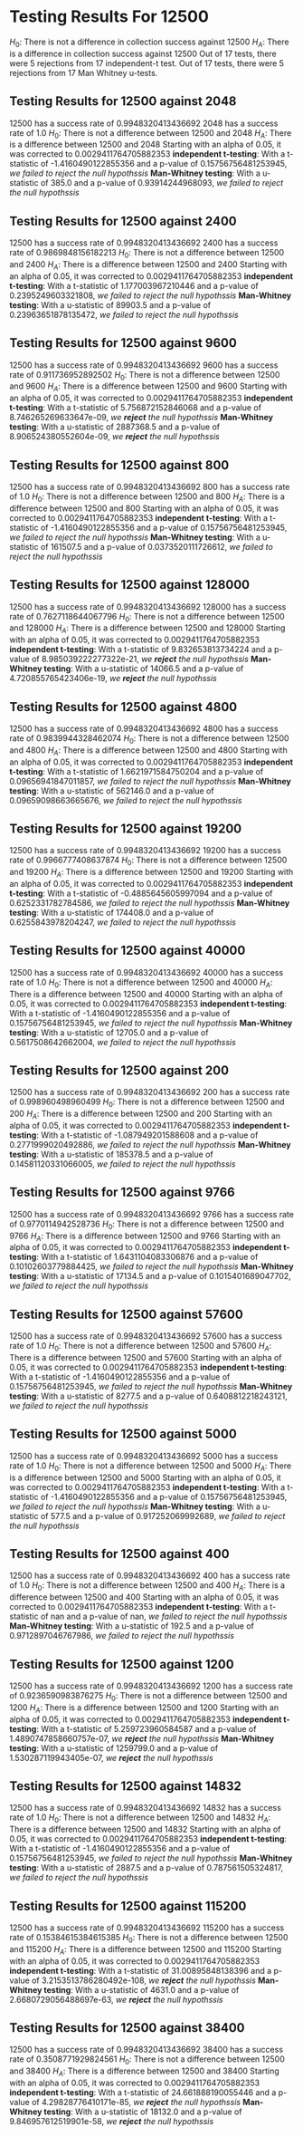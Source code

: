 # Testing Results For 12500 
$H_{0}$: There is not a difference in collection success against 12500 
$H_{A}$: There is a difference in collection success against 12500
Out of 17 tests, there were 5 rejections from 17 independent-t test.
Out of 17 tests, there were 5 rejections from 17 Man Whitney u-tests.
## Testing Results for 12500 against 2048 
12500 has a success rate of 0.9948320413436692
2048 has a success rate of 1.0
$H_{0}$: There is not a difference between 12500 and 2048
$H_{A}$: There is a difference between 12500 and 2048
Starting with an alpha of 0.05, it was corrected to 0.0029411764705882353
__independent t-testing__: With a t-statistic of -1.4160490122855356 and a p-value of 0.15756756481253945, _we failed to reject the null hypothssis_
__Man-Whitney testing__: With a u-statistic of 385.0 and a p-value of 0.93914244968093, _we failed to reject the null hypothssis_
## Testing Results for 12500 against 2400 
12500 has a success rate of 0.9948320413436692
2400 has a success rate of 0.9869848156182213
$H_{0}$: There is not a difference between 12500 and 2400
$H_{A}$: There is a difference between 12500 and 2400
Starting with an alpha of 0.05, it was corrected to 0.0029411764705882353
__independent t-testing__: With a t-statistic of 1.177003967210446 and a p-value of 0.2395249603321808, _we failed to reject the null hypothssis_
__Man-Whitney testing__: With a u-statistic of 89903.5 and a p-value of 0.23963651878135472, _we failed to reject the null hypothssis_
## Testing Results for 12500 against 9600 
12500 has a success rate of 0.9948320413436692
9600 has a success rate of 0.911736952892502
$H_{0}$: There is not a difference between 12500 and 9600
$H_{A}$: There is a difference between 12500 and 9600
Starting with an alpha of 0.05, it was corrected to 0.0029411764705882353
__independent t-testing__: With a t-statistic of 5.756872152846068 and a p-value of 8.746265269633647e-09, _we **reject** the null hypothssis_
__Man-Whitney testing__: With a u-statistic of 2887368.5 and a p-value of 8.906524380552604e-09, _we **reject** the null hypothssis_
## Testing Results for 12500 against 800 
12500 has a success rate of 0.9948320413436692
800 has a success rate of 1.0
$H_{0}$: There is not a difference between 12500 and 800
$H_{A}$: There is a difference between 12500 and 800
Starting with an alpha of 0.05, it was corrected to 0.0029411764705882353
__independent t-testing__: With a t-statistic of -1.4160490122855356 and a p-value of 0.15756756481253945, _we failed to reject the null hypothssis_
__Man-Whitney testing__: With a u-statistic of 161507.5 and a p-value of 0.0373520111726612, _we failed to reject the null hypothssis_
## Testing Results for 12500 against 128000 
12500 has a success rate of 0.9948320413436692
128000 has a success rate of 0.7627118644067796
$H_{0}$: There is not a difference between 12500 and 128000
$H_{A}$: There is a difference between 12500 and 128000
Starting with an alpha of 0.05, it was corrected to 0.0029411764705882353
__independent t-testing__: With a t-statistic of 9.832653813734224 and a p-value of 8.985039222277322e-21, _we **reject** the null hypothssis_
__Man-Whitney testing__: With a u-statistic of 14066.5 and a p-value of 4.720855765423406e-19, _we **reject** the null hypothssis_
## Testing Results for 12500 against 4800 
12500 has a success rate of 0.9948320413436692
4800 has a success rate of 0.9839944328462074
$H_{0}$: There is not a difference between 12500 and 4800
$H_{A}$: There is a difference between 12500 and 4800
Starting with an alpha of 0.05, it was corrected to 0.0029411764705882353
__independent t-testing__: With a t-statistic of 1.6621971584750204 and a p-value of 0.09656941847011857, _we failed to reject the null hypothssis_
__Man-Whitney testing__: With a u-statistic of 562146.0 and a p-value of 0.09659098663665676, _we failed to reject the null hypothssis_
## Testing Results for 12500 against 19200 
12500 has a success rate of 0.9948320413436692
19200 has a success rate of 0.9966777408637874
$H_{0}$: There is not a difference between 12500 and 19200
$H_{A}$: There is a difference between 12500 and 19200
Starting with an alpha of 0.05, it was corrected to 0.0029411764705882353
__independent t-testing__: With a t-statistic of -0.4885645605997094 and a p-value of 0.6252331782784586, _we failed to reject the null hypothssis_
__Man-Whitney testing__: With a u-statistic of 174408.0 and a p-value of 0.6255843978204247, _we failed to reject the null hypothssis_
## Testing Results for 12500 against 40000 
12500 has a success rate of 0.9948320413436692
40000 has a success rate of 1.0
$H_{0}$: There is not a difference between 12500 and 40000
$H_{A}$: There is a difference between 12500 and 40000
Starting with an alpha of 0.05, it was corrected to 0.0029411764705882353
__independent t-testing__: With a t-statistic of -1.4160490122855356 and a p-value of 0.15756756481253945, _we failed to reject the null hypothssis_
__Man-Whitney testing__: With a u-statistic of 12705.0 and a p-value of 0.5617508642662004, _we failed to reject the null hypothssis_
## Testing Results for 12500 against 200 
12500 has a success rate of 0.9948320413436692
200 has a success rate of 0.998960498960499
$H_{0}$: There is not a difference between 12500 and 200
$H_{A}$: There is a difference between 12500 and 200
Starting with an alpha of 0.05, it was corrected to 0.0029411764705882353
__independent t-testing__: With a t-statistic of -1.087949201588608 and a p-value of 0.2771999020492886, _we failed to reject the null hypothssis_
__Man-Whitney testing__: With a u-statistic of 185378.5 and a p-value of 0.14581120331066005, _we failed to reject the null hypothssis_
## Testing Results for 12500 against 9766 
12500 has a success rate of 0.9948320413436692
9766 has a success rate of 0.9770114942528736
$H_{0}$: There is not a difference between 12500 and 9766
$H_{A}$: There is a difference between 12500 and 9766
Starting with an alpha of 0.05, it was corrected to 0.0029411764705882353
__independent t-testing__: With a t-statistic of 1.6431104083306876 and a p-value of 0.10102603779884425, _we failed to reject the null hypothssis_
__Man-Whitney testing__: With a u-statistic of 17134.5 and a p-value of 0.1015401689047702, _we failed to reject the null hypothssis_
## Testing Results for 12500 against 57600 
12500 has a success rate of 0.9948320413436692
57600 has a success rate of 1.0
$H_{0}$: There is not a difference between 12500 and 57600
$H_{A}$: There is a difference between 12500 and 57600
Starting with an alpha of 0.05, it was corrected to 0.0029411764705882353
__independent t-testing__: With a t-statistic of -1.4160490122855356 and a p-value of 0.15756756481253945, _we failed to reject the null hypothssis_
__Man-Whitney testing__: With a u-statistic of 8277.5 and a p-value of 0.6408812218243121, _we failed to reject the null hypothssis_
## Testing Results for 12500 against 5000 
12500 has a success rate of 0.9948320413436692
5000 has a success rate of 1.0
$H_{0}$: There is not a difference between 12500 and 5000
$H_{A}$: There is a difference between 12500 and 5000
Starting with an alpha of 0.05, it was corrected to 0.0029411764705882353
__independent t-testing__: With a t-statistic of -1.4160490122855356 and a p-value of 0.15756756481253945, _we failed to reject the null hypothssis_
__Man-Whitney testing__: With a u-statistic of 577.5 and a p-value of 0.917252069992689, _we failed to reject the null hypothssis_
## Testing Results for 12500 against 400 
12500 has a success rate of 0.9948320413436692
400 has a success rate of 1.0
$H_{0}$: There is not a difference between 12500 and 400
$H_{A}$: There is a difference between 12500 and 400
Starting with an alpha of 0.05, it was corrected to 0.0029411764705882353
__independent t-testing__: With a t-statistic of nan and a p-value of nan, _we failed to reject the null hypothssis_
__Man-Whitney testing__: With a u-statistic of 192.5 and a p-value of 0.9712897046767986, _we failed to reject the null hypothssis_
## Testing Results for 12500 against 1200 
12500 has a success rate of 0.9948320413436692
1200 has a success rate of 0.9236590983876275
$H_{0}$: There is not a difference between 12500 and 1200
$H_{A}$: There is a difference between 12500 and 1200
Starting with an alpha of 0.05, it was corrected to 0.0029411764705882353
__independent t-testing__: With a t-statistic of 5.259723960584587 and a p-value of 1.4890747858660757e-07, _we **reject** the null hypothssis_
__Man-Whitney testing__: With a u-statistic of 1259799.0 and a p-value of 1.530287119943405e-07, _we **reject** the null hypothssis_
## Testing Results for 12500 against 14832 
12500 has a success rate of 0.9948320413436692
14832 has a success rate of 1.0
$H_{0}$: There is not a difference between 12500 and 14832
$H_{A}$: There is a difference between 12500 and 14832
Starting with an alpha of 0.05, it was corrected to 0.0029411764705882353
__independent t-testing__: With a t-statistic of -1.4160490122855356 and a p-value of 0.15756756481253945, _we failed to reject the null hypothssis_
__Man-Whitney testing__: With a u-statistic of 2887.5 and a p-value of 0.787561505324817, _we failed to reject the null hypothssis_
## Testing Results for 12500 against 115200 
12500 has a success rate of 0.9948320413436692
115200 has a success rate of 0.15384615384615385
$H_{0}$: There is not a difference between 12500 and 115200
$H_{A}$: There is a difference between 12500 and 115200
Starting with an alpha of 0.05, it was corrected to 0.0029411764705882353
__independent t-testing__: With a t-statistic of 31.00895848138396 and a p-value of 3.2153513786280492e-108, _we **reject** the null hypothssis_
__Man-Whitney testing__: With a u-statistic of 4631.0 and a p-value of 2.6680729056488697e-63, _we **reject** the null hypothssis_
## Testing Results for 12500 against 38400 
12500 has a success rate of 0.9948320413436692
38400 has a success rate of 0.3508771929824561
$H_{0}$: There is not a difference between 12500 and 38400
$H_{A}$: There is a difference between 12500 and 38400
Starting with an alpha of 0.05, it was corrected to 0.0029411764705882353
__independent t-testing__: With a t-statistic of 24.661888190055446 and a p-value of 4.29828776410171e-85, _we **reject** the null hypothssis_
__Man-Whitney testing__: With a u-statistic of 18132.0 and a p-value of 9.846957612519901e-58, _we **reject** the null hypothssis_

